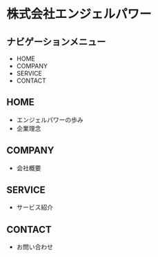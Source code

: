 # 株式会社エンジェルパワー

## ナビゲーションメニュー

- HOME
- COMPANY
- SERVICE
- CONTACT

## HOME

- エンジェルパワーの歩み
- 企業理念

## COMPANY

- 会社概要

## SERVICE

- サービス紹介

## CONTACT

- お問い合わせ
